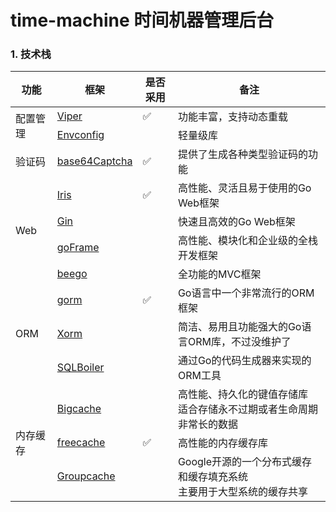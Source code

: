 # time-machine 时间机器管理后台


### 1. 技术栈

<table>
<thead>
<tr>
<th>功能</th>
<th>框架</th>
<th>是否采用</th>
<th>备注</th>
</tr>
</thead>
<tbody>
<tr>
<td rowspan="2">配置管理</td>
<td><a href="https://github.com/spf13/viper">Viper</a></td>
<td>✅</td>
<td>功能丰富，支持动态重载</td>
</tr>
<tr>
<td><a href="https://github.com/kelseyhightower/envconfig">Envconfig</a></td>
<td></td>
<td>轻量级库</td>
</tr>
<tr>
<td>验证码</td>
<td><a href="https://github.com/mojocn/base64Captcha">base64Captcha</a></td>
<td>✅</td>
<td>提供了生成各种类型验证码的功能</td>
</tr>
<tr>
<td rowspan="4">Web</td>
<td><a href="https://github.com/kataras/iris">Iris</a></td>
<td>✅</td>
<td>高性能、灵活且易于使用的Go Web框架</td>
</tr>
<tr>
<td><a href="https://github.com/gin-gonic/gin">Gin</a></td>
<td></td>
<td>快速且高效的Go Web框架</td>
</tr>
<tr>
<td><a href="https://github.com/gogf/gf">goFrame</a></td>
<td></td>
<td>高性能、模块化和企业级的全栈开发框架</td>
</tr>
<tr>
<td><a href="https://github.com/beego/beego">beego</a></td>
<td></td>
<td>全功能的MVC框架</td>
</tr>
<tr>
<td rowspan="3">ORM</td>
<td><a href="https://github.com/go-gorm/gorm">gorm</a></td>
<td>✅</td>
<td>Go语言中一个非常流行的ORM框架</td>
</tr>
<tr>
<td><a href="https://github.com/go-xorm/xorm">Xorm</a></td>
<td></td>
<td>简洁、易用且功能强大的Go语言ORM库，不过没维护了</td>
</tr>
<tr>
<td><a href="https://github.com/volatiletech/sqlboiler">SQLBoiler</a></td>
<td></td>
<td>通过Go的代码生成器来实现的ORM工具</td>
</tr>
<tr>
<td rowspan="3">内存缓存</td>
<td><a href="https://github.com/allegro/bigcache">Bigcache</a></td>
<td></td>
<td>高性能、持久化的键值存储库<br>
适合存储永不过期或者生命周期非常长的数据</td>
</tr>
<tr>
<td><a href="https://github.com/coocood/freecache">freecache</a></td>
<td>✅</td>
<td>高性能的内存缓存库</td>
</tr>
<tr>
<td><a href="https://github.com/golang/groupcache">Groupcache</a></td>
<td></td>
<td>Google开源的一个分布式缓存和缓存填充系统<br>
主要用于大型系统的缓存共享</td>
</tr>
</tbody>
</table>

